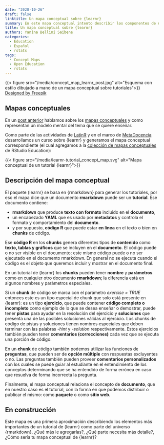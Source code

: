 ```yaml
---
date: "2020-10-26"
draft: false
linktitle: Un mapa conceptual sobre {learnr}
summary: En este mapa conceptual intento describir los componentes de un tutorial de learnr.
title: Un mapa conceptual sobre {learnr}
authors: Yanina Bellini Saibene
categories:
  - Education
  - Español
  - rstats
tags: 
  - Concept Maps
  - Open Education
  - rstats
---
```

{{< figure src="/media/concept_map_learnr_post.jpg" alt="Esquema con estilo dibujado a mano de un mapa conceptual sobre tutoriales">}}
<a href="http://www.freepik.com">Designed by Freepik</a>

## Mapas conceptuales

En un [post anterior](https://learning-learnr.netlify.app/post/concept_maps/) hablamos sobre los [mapas conceptuales](https://teachtogether.tech/es/index.html#s:memory-concept-maps) y como representan un modelo mental del tema que se quiere enseñar. 

Como parte de las actividades de [LatinR](https://latin-r.com/) y en el marco de [MetaDocencia](https://www.metadocencia.org) desarrollamos un curso sobre {learnr} y generamos el mapa conceptual correspondiente (el cual agregamos a la [colección de mapas conceptuales](https://github.com/rstudio/concept-maps) de RStudio Education):


{{< figure src="/media/learnr-tutorial_concept_map.svg" alt="Mapa conceptual de un tutorial {learnr}">}}

## Descripción del mapa conceptual

El paquete {learnr} se basa en {rmarkdown} para generar los tutoriales, por eso el mapa dice que un documento **rmarkdown** puede ser un **tutorial**.  Ese documento contiene:

* **rmarkdown** que produce **texto con formato** incluido en el **documento**, 
* un encabezado **YAML** que es usado por **metadatos** y controla el formato y comportamiento del **documento**.
* y por supuesto, **código R** que puede estar **en línea** en el texto o bien en **chunks** de código.

Ese **código R** en los **chunks** genera diferentes tipos de **contenido** como **texto, tablas y gráficos** que se incluyen en el **documento**. El código puede o no ser visible en el documento; este mismo código puede o no ser ejecutado en el documento rmarkdown. En general no se ejecuta cuando el código es el objeto que queremos incluir y mostrar en el documento final.

En un tutorial de {learnr} los **chunks** pueden tener **nombre** y **parámetros** como en cualquier otro documento **rmarkdown**; la diferencia está en algunos nombres y parámetros especiales.

Si un **chunk** de código se marca con el parámetro _exercise = TRUE_ entonces este es un tipo especial de chunk que solo está presente en {learnr}: es un tipo **ejercicio**, que puede contener **código completo o incompleto** como ejemplo de lo que se desea enseñar o demostrar, puede tener **pistas** para ayudar en la resolución del ejercicio y **soluciones** que presenta una de las posibles soluciones válidas al ejercicio.  Los chunks de código de pistas y soluciones tienen nombres especiales que deben terminar con las palabras _-hint_ y _-solution_ respectivamente.  Estos ejercicios también pueden tener **comentarios (correcciones)** cada vez que se ejecuta una porción de código.

En un **chunk** de código también podemos utilizar las funciones de **preguntas**, que pueden ser de **opción múltiple** con respuestas excluyentes o no.  Las preguntas también pueden proveer **comentarios personalizados** con los cuales se puede guiar al estudiante en el entendimiento de los conceptos determinando que se ha entendido de forma errónea en caso que resuelva de forma incorrecta la pregunta.

Finalmente, el mapa conceptual relaciona el concepto de **documento**, que en nuestro caso es el tutorial, con la forma en que podemos distribuir o publicar el mismo: como **paquete** o como **sitio web**.

## En construcción

Este mapa es una primera aproximación describiendo los elementos más importantes de un tutorial de {learnr} como parte del universo {rmarkdown}. ¿Qué más le agregarías?, ¿Qué parte necesita más detalle?, ¿Cómo sería tu mapa conceptual de {learnr}?




